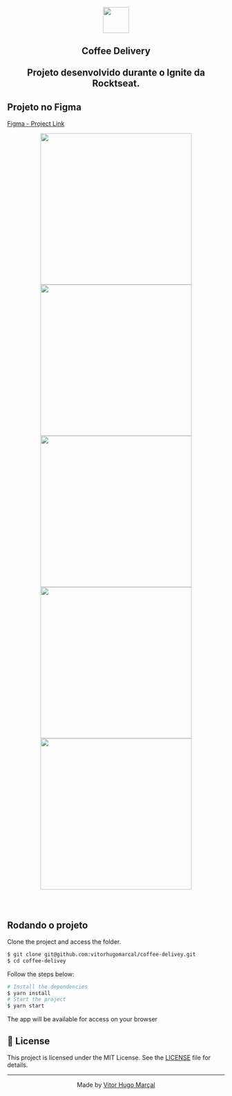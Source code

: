 <div align="center">
  <img height="60" src="https://i.imgur.com/05Qqcra.png"  />
</div>

###

<h2 align="center">Coffee Delivery<br><br> Projeto desenvolvido durante o Ignite da Rocktseat.</h2>

###

## Projeto no Figma
<a href="https://www.figma.com/file/g7VF7M1SoKQLI7VovYFp1A/Coffee-Delivery">Figma - Project Link</a>

<div align="center">
  <img height="350" src="https://i.imgur.com/u7nVgKJ.png"  />
  <img height="350" src="https://i.imgur.com/L4nBuKL.png"  />
  <img height="350" src="https://i.imgur.com/lzedwcO.png"  />
  <img height="350" src="https://i.imgur.com/V6ORqmd.png"  />
  <img height="350" src="https://i.imgur.com/zMWQQVf.png"  />
</div>

###

<br clear="both">

## Rodando o projeto

Clone the project and access the folder.

```bash
$ git clone git@github.com:vitorhugomarcal/coffee-delivey.git
$ cd coffee-delivey 
```

Follow the steps below:

```bash
# Install the dependencies
$ yarn install
# Start the project
$ yarn start
```

The app will be available for access on your browser


## 📝 License

This project is licensed under the MIT License. See the [LICENSE](LICENSE.md) file for details.

---

<p align="center">Made by <a href="https://github.com/vitorhugomarcal">Vitor Hugo Marçal</a></p>